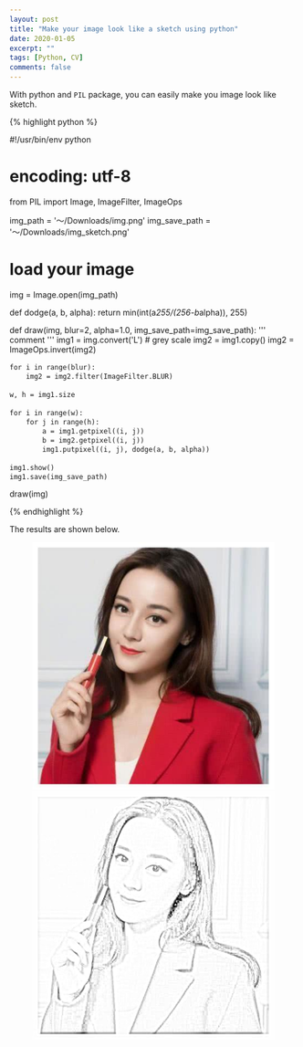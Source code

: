 ```yaml
---
layout: post
title: "Make your image look like a sketch using python"
date: 2020-01-05
excerpt: ""
tags: [Python, CV]
comments: false
---
```


With python and `PIL` package, you can easily make you image look like sketch.

{% highlight python %}

#!/usr/bin/env python
# encoding: utf-8
 
from PIL import Image, ImageFilter, ImageOps

img_path = '～/Downloads/img.png'
img_save_path = '～/Downloads/img_sketch.png'

# load your image 
img = Image.open(img_path)

def dodge(a, b, alpha):
    return min(int(a*255/(256-b*alpha)), 255)

def draw(img, blur=2, alpha=1.0, img_save_path=img_save_path):
    '''
    comment 
    '''
    img1 = img.convert('L') # grey scale
    img2 = img1.copy()
    img2 = ImageOps.invert(img2)

    for i in range(blur):
        img2 = img2.filter(ImageFilter.BLUR)

    w, h = img1.size 

    for i in range(w):
        for j in range(h):
            a = img1.getpixel((i, j))
            b = img2.getpixel((i, j))
            img1.putpixel((i, j), dodge(a, b, alpha))

    img1.show()
    img1.save(img_save_path)


draw(img)

{% endhighlight %}

The results are shown  below.
<figure class="half">
    <img src="/posts/img/20190105/img.png">
    <img src="/posts/img/20190105/img_sketch.png">
</figure>
